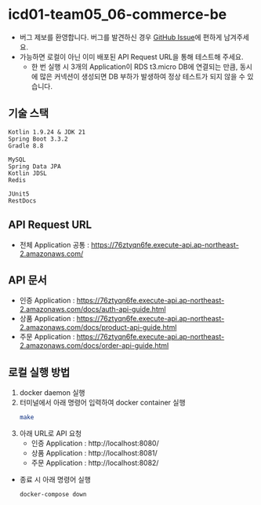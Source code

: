 # icd01-team05_06-commerce-be

- 버그 제보를 환영합니다. 버그를 발견하신 경우 [GitHub Issue](https://github.com/FC-InnerCircle/icd01-team05_06-commerce-be/issues)에 편하게
  남겨주세요.
- 가능하면 로컬이 아닌 이미 배포된 API Request URL을 통해 테스트해 주세요.
    - 한 번 실행 시 3개의 Application이 RDS t3.micro DB에 연결되는 만큼, 동시에 많은 커넥션이 생성되면 DB 부하가 발생하여 정상 테스트가 되지 않을 수 있습니다.

## 기술 스택

```
Kotlin 1.9.24 & JDK 21
Spring Boot 3.3.2
Gradle 8.8

MySQL
Spring Data JPA
Kotlin JDSL
Redis

JUnit5
RestDocs
```

## API Request URL
- 전체 Application 공통 : https://76ztyqn6fe.execute-api.ap-northeast-2.amazonaws.com/

## API 문서
- 인증 Application : https://76ztyqn6fe.execute-api.ap-northeast-2.amazonaws.com/docs/auth-api-guide.html
- 상품 Application : https://76ztyqn6fe.execute-api.ap-northeast-2.amazonaws.com/docs/product-api-guide.html
- 주문 Application : https://76ztyqn6fe.execute-api.ap-northeast-2.amazonaws.com/docs/order-api-guide.html

## 로컬 실행 방법

1. docker daemon 실행
2. 터미널에서 아래 명령어 입력하여 docker container 실행
    ```bash
    make
    ```
3. 아래 URL로 API 요청
    - 인증 Application : http://localhost:8080/
    - 상품 Application : http://localhost:8081/
    - 주문 Application : http://localhost:8082/

- 종료 시 아래 명령어 실행
    ```
    docker-compose down
    ```